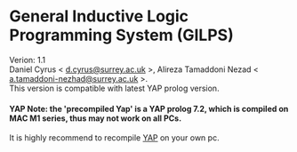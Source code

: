 # General Inductive Logic Programming System (GILPS)
Verion: 1.1 <br>
Daniel Cyrus \< <d.cyrus@surrey.ac.uk> \>, Alireza Tamaddoni Nezad \< <a.tamaddoni-nezhad@surrey.ac.uk> \>.<br>
This version is compatible with latest YAP prolog version.


<h4> YAP Note: the 'precompiled Yap' is a YAP prolog 7.2, which is compiled on MAC M1 series, thus may not work on all PCs.</h4>
It is highly recommend to recompile <a href='https://www.dcc.fc.up.pt/~vsc/yap/index.html'>YAP</a> on your own pc.
